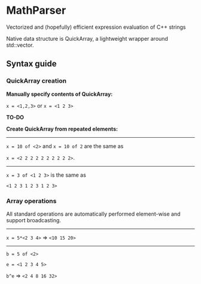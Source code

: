 # MathParser
Vectorized and (hopefully) efficient expression evaluation of C++ strings

Native data structure is QuickArray, a lightweight wrapper around std::vector.

## Syntax guide
### QuickArray creation
**Manually specify contents of QuickArray:**

`x = <1,2,3>` or `x = <1 2 3>`

**TO-DO**

**Create QuickArray from repeated elements:**

----

`x = 10 of <2>` and `x = 10 of 2` are the same as 

`x = <2 2 2 2 2 2 2 2 2 2>`.

----

`x = 3 of <1 2 3>` is the same as 

`<1 2 3 1 2 3 1 2 3>`

### Array operations
All standard operations are automatically performed element-wise and support broadcasting.

----

`x = 5*<2 3 4>` => `<10 15 20>`

----

`b = 5 of <2>`

`e = <1 2 3 4 5>`

`b^e` => `<2 4 8 16 32>`



